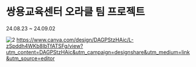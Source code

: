 # 쌍용교육센터 오라클 팀 프로젝트
24.08.23 ~ 24.09.02

![2](https://github.com/user-attachments/assets/2942023d-9dbe-49ec-99e9-7ff6e64eabca)
https://www.canva.com/design/DAGPStzHAic/L-zSpddh4WKb8IbTfATSFg/view?utm_content=DAGPStzHAic&utm_campaign=designshare&utm_medium=link&utm_source=editor
